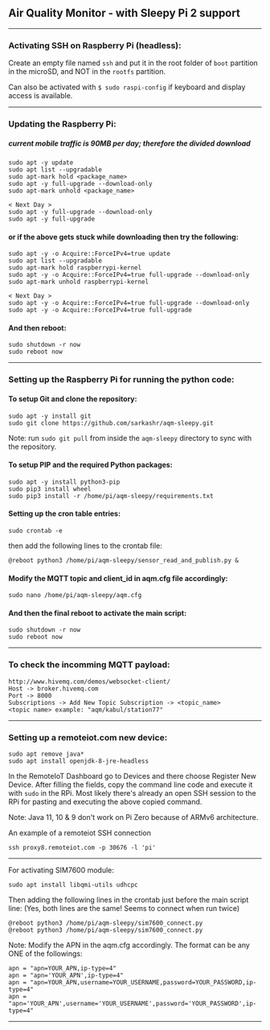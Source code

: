 ## Air Quality Monitor - with Sleepy Pi 2 support

--------------------------------------------------------------------------------

### Activating SSH on Raspberry Pi (headless):

Create an empty file named `ssh` and put it in the root folder of `boot` partition in the microSD, and NOT in the `rootfs` partition.

Can also be activated with `$ sudo raspi-config` if keyboard and display access is available.

--------------------------------------------------------------------------------

### Updating the Raspberry Pi:

##### current mobile traffic is 90MB per day; therefore the divided download

```
sudo apt -y update
sudo apt list --upgradable
sudo apt-mark hold <package_name>
sudo apt -y full-upgrade --download-only
sudo apt-mark unhold <package_name>

< Next Day >
sudo apt -y full-upgrade --download-only
sudo apt -y full-upgrade
```

#### or if the above gets stuck while downloading then try the following:
```
sudo apt -y -o Acquire::ForceIPv4=true update
sudo apt list --upgradable
sudo apt-mark hold raspberrypi-kernel
sudo apt -y -o Acquire::ForceIPv4=true full-upgrade --download-only
sudo apt-mark unhold raspberrypi-kernel

< Next Day >
sudo apt -y -o Acquire::ForceIPv4=true full-upgrade --download-only
sudo apt -y -o Acquire::ForceIPv4=true full-upgrade
```

#### And then reboot:
```
sudo shutdown -r now
sudo reboot now
```

--------------------------------------------------------------------------------

### Setting up the Raspberry Pi for running the python code:

#### To setup Git and clone the repository:
```
sudo apt -y install git
sudo git clone https://github.com/sarkashr/aqm-sleepy.git
```
Note: run `sudo git pull` from inside the `aqm-sleepy` directory to sync with the repository.

#### To setup PIP and the required Python packages:
```
sudo apt -y install python3-pip
sudo pip3 install wheel
sudo pip3 install -r /home/pi/aqm-sleepy/requirements.txt
```

#### Setting up the cron table entries:
```
sudo crontab -e
```
then add the following lines to the crontab file:
```
@reboot python3 /home/pi/aqm-sleepy/sensor_read_and_publish.py &
```
#### Modify the MQTT topic and client_id in aqm.cfg file accordingly:
```
sudo nano /home/pi/aqm-sleepy/aqm.cfg
```
#### And then the final reboot to activate the main script:
```
sudo shutdown -r now
sudo reboot now
```

--------------------------------------------------------------------------------

### To check the incomming MQTT payload:
```
http://www.hivemq.com/demos/websocket-client/
Host -> broker.hivemq.com
Port -> 8000
Subscriptions -> Add New Topic Subscription -> <topic_name>
<topic name> example: "aqm/kabul/station77"
```

--------------------------------------------------------------------------------

### Setting up a remoteiot.com new device:
```
sudo apt remove java*
sudo apt install openjdk-8-jre-headless
```

In the RemoteIoT Dashboard go to Devices and there choose Register New Device.
After filling the fields, copy the command line code and execute it with `sudo` in the RPi.
Most likely there's already an open SSH session to the RPi for pasting and executing the above copied command.

Note: Java 11, 10 & 9 don't work on Pi Zero because of ARMv6 architecture.


An example of a remoteiot SSH connection
```
ssh proxy8.remoteiot.com -p 30676 -l 'pi'
```

--------------------------------------------------------------------------------

For activating SIM7600 module:
```
sudo apt install libqmi-utils udhcpc
```
Then adding the following lines in the crontab just before the main script line:
(Yes, both lines are the same! Seems to connect when run twice)
```
@reboot python3 /home/pi/aqm-sleepy/sim7600_connect.py
@reboot python3 /home/pi/aqm-sleepy/sim7600_connect.py
```

Note: Modify the APN in the aqm.cfg accordingly. The format can be any ONE of the followings:
```
apn = "apn=YOUR_APN,ip-type=4"
apn = "apn='YOUR_APN',ip-type=4"
apn = "apn=YOUR_APN,username=YOUR_USERNAME,password=YOUR_PASSWORD,ip-type=4"
apn = "apn='YOUR_APN',username='YOUR_USERNAME',password='YOUR_PASSWORD',ip-type=4"
```

--------------------------------------------------------------------------------
